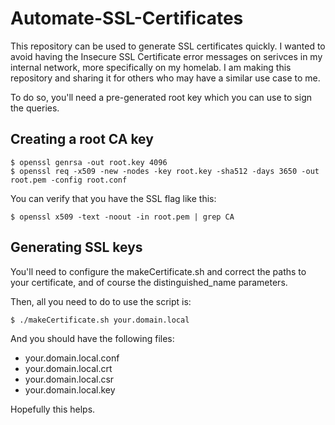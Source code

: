 # Automate-SSL-Certificates

This repository can be used to generate SSL certificates quickly. I wanted to avoid having the Insecure SSL Certificate error messages on serivces in my internal network, more specifically on my homelab. I am making this repository and sharing it for others who may have a similar use case to me. 

To do so, you'll need a pre-generated root key which you can use to sign the queries.

## Creating a root CA key

```
$ openssl genrsa -out root.key 4096
$ openssl req -x509 -new -nodes -key root.key -sha512 -days 3650 -out root.pem -config root.conf
```

You can verify that you have the SSL flag like this: 

```
$ openssl x509 -text -noout -in root.pem | grep CA
```

## Generating SSL keys

You'll need to configure the makeCertificate.sh and correct the paths to your certificate, and of course the distinguished_name parameters. 

Then, all you need to do to use the script is: 

```
$ ./makeCertificate.sh your.domain.local
``` 

And you should have the following files: 

- your.domain.local.conf
- your.domain.local.crt 
- your.domain.local.csr 
- your.domain.local.key

Hopefully this helps. 

